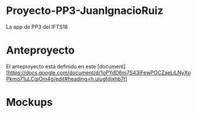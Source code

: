 # Proyecto-PP3-JuanIgnacioRuiz
La app de PP3 del IFTS18


# Anteproyecto

El anteproyecto está definido en este [document][https://docs.google.com/document/d/1oPYdD6m7S43iFewPOCZaeLiLNyXoPkmo71uLCgjOm4g/edit#heading=h.uiugfdjxhb7t]

# Mockups
